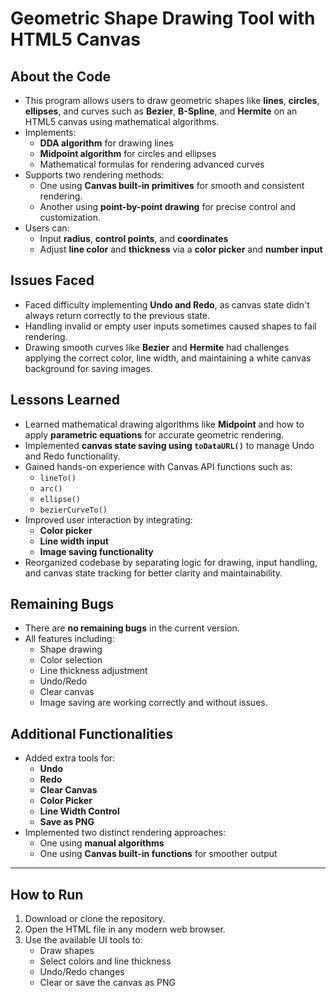 # Geometric Shape Drawing Tool with HTML5 Canvas

## About the Code

- This program allows users to draw geometric shapes like **lines**, **circles**, **ellipses**, and curves such as **Bezier**, **B-Spline**, and **Hermite** on an HTML5 canvas using mathematical algorithms.
- Implements:
  - **DDA algorithm** for drawing lines
  - **Midpoint algorithm** for circles and ellipses
  - Mathematical formulas for rendering advanced curves
- Supports two rendering methods:
  - One using **Canvas built-in primitives** for smooth and consistent rendering.
  - Another using **point-by-point drawing** for precise control and customization.
- Users can:
  - Input **radius**, **control points**, and **coordinates**
  - Adjust **line color** and **thickness** via a **color picker** and **number input**

## Issues Faced

- Faced difficulty implementing **Undo and Redo**, as canvas state didn't always return correctly to the previous state.
- Handling invalid or empty user inputs sometimes caused shapes to fail rendering.
- Drawing smooth curves like **Bezier** and **Hermite** had challenges applying the correct color, line width, and maintaining a white canvas background for saving images.

## Lessons Learned

- Learned mathematical drawing algorithms like **Midpoint** and how to apply **parametric equations** for accurate geometric rendering.
- Implemented **canvas state saving using `toDataURL()`** to manage Undo and Redo functionality.
- Gained hands-on experience with Canvas API functions such as:
  - `lineTo()`
  - `arc()`
  - `ellipse()`
  - `bezierCurveTo()`
- Improved user interaction by integrating:
  - **Color picker**
  - **Line width input**
  - **Image saving functionality**
- Reorganized codebase by separating logic for drawing, input handling, and canvas state tracking for better clarity and maintainability.

## Remaining Bugs

- There are **no remaining bugs** in the current version.
- All features including:
  - Shape drawing
  - Color selection
  - Line thickness adjustment
  - Undo/Redo
  - Clear canvas
  - Image saving
  are working correctly and without issues.

## Additional Functionalities

- Added extra tools for:
  - **Undo**
  - **Redo**
  - **Clear Canvas**
  - **Color Picker**
  - **Line Width Control**
  - **Save as PNG**
- Implemented two distinct rendering approaches:
  - One using **manual algorithms**
  - One using **Canvas built-in functions** for smoother output

---

## How to Run

1. Download or clone the repository.
2. Open the HTML file in any modern web browser.
3. Use the available UI tools to:
   - Draw shapes
   - Select colors and line thickness
   - Undo/Redo changes
   - Clear or save the canvas as PNG
